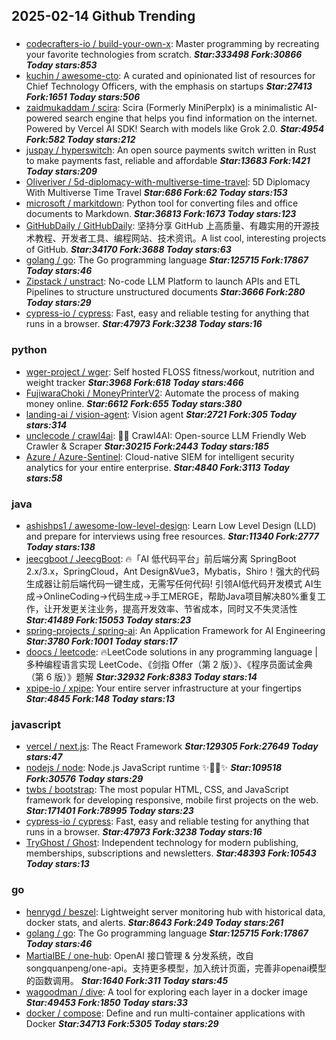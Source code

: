 ## 2025-02-14 Github Trending

### 
* [codecrafters-io / build-your-own-x](https://github.com/codecrafters-io/build-your-own-x): Master programming by recreating your favorite technologies from scratch. ***Star:333498 Fork:30866 Today stars:853***
* [kuchin / awesome-cto](https://github.com/kuchin/awesome-cto): A curated and opinionated list of resources for Chief Technology Officers, with the emphasis on startups ***Star:27413 Fork:1651 Today stars:506***
* [zaidmukaddam / scira](https://github.com/zaidmukaddam/scira): Scira (Formerly MiniPerplx) is a minimalistic AI-powered search engine that helps you find information on the internet. Powered by Vercel AI SDK! Search with models like Grok 2.0. ***Star:4954 Fork:582 Today stars:212***
* [juspay / hyperswitch](https://github.com/juspay/hyperswitch): An open source payments switch written in Rust to make payments fast, reliable and affordable ***Star:13683 Fork:1421 Today stars:209***
* [Oliveriver / 5d-diplomacy-with-multiverse-time-travel](https://github.com/Oliveriver/5d-diplomacy-with-multiverse-time-travel): 5D Diplomacy With Multiverse Time Travel ***Star:686 Fork:62 Today stars:153***
* [microsoft / markitdown](https://github.com/microsoft/markitdown): Python tool for converting files and office documents to Markdown. ***Star:36813 Fork:1673 Today stars:123***
* [GitHubDaily / GitHubDaily](https://github.com/GitHubDaily/GitHubDaily): 坚持分享 GitHub 上高质量、有趣实用的开源技术教程、开发者工具、编程网站、技术资讯。A list cool, interesting projects of GitHub. ***Star:34170 Fork:3688 Today stars:63***
* [golang / go](https://github.com/golang/go): The Go programming language ***Star:125715 Fork:17867 Today stars:46***
* [Zipstack / unstract](https://github.com/Zipstack/unstract): No-code LLM Platform to launch APIs and ETL Pipelines to structure unstructured documents ***Star:3666 Fork:280 Today stars:29***
* [cypress-io / cypress](https://github.com/cypress-io/cypress): Fast, easy and reliable testing for anything that runs in a browser. ***Star:47973 Fork:3238 Today stars:16***

### python
* [wger-project / wger](https://github.com/wger-project/wger): Self hosted FLOSS fitness/workout, nutrition and weight tracker ***Star:3968 Fork:618 Today stars:466***
* [FujiwaraChoki / MoneyPrinterV2](https://github.com/FujiwaraChoki/MoneyPrinterV2): Automate the process of making money online. ***Star:6612 Fork:655 Today stars:380***
* [landing-ai / vision-agent](https://github.com/landing-ai/vision-agent): Vision agent ***Star:2721 Fork:305 Today stars:314***
* [unclecode / crawl4ai](https://github.com/unclecode/crawl4ai): 🚀🤖 Crawl4AI: Open-source LLM Friendly Web Crawler & Scraper ***Star:30215 Fork:2443 Today stars:185***
* [Azure / Azure-Sentinel](https://github.com/Azure/Azure-Sentinel): Cloud-native SIEM for intelligent security analytics for your entire enterprise. ***Star:4840 Fork:3113 Today stars:58***

### java
* [ashishps1 / awesome-low-level-design](https://github.com/ashishps1/awesome-low-level-design): Learn Low Level Design (LLD) and prepare for interviews using free resources. ***Star:11340 Fork:2777 Today stars:138***
* [jeecgboot / JeecgBoot](https://github.com/jeecgboot/JeecgBoot): 🔥「AI 低代码平台」前后端分离 SpringBoot 2.x/3.x，SpringCloud，Ant Design&Vue3，Mybatis，Shiro！强大的代码生成器让前后端代码一键生成，无需写任何代码! 引领AI低代码开发模式 AI生成->OnlineCoding->代码生成->手工MERGE，帮助Java项目解决80%重复工作，让开发更关注业务，提高开发效率、节省成本，同时又不失灵活性 ***Star:41489 Fork:15053 Today stars:23***
* [spring-projects / spring-ai](https://github.com/spring-projects/spring-ai): An Application Framework for AI Engineering ***Star:3780 Fork:1001 Today stars:17***
* [doocs / leetcode](https://github.com/doocs/leetcode): 🔥LeetCode solutions in any programming language | 多种编程语言实现 LeetCode、《剑指 Offer（第 2 版）》、《程序员面试金典（第 6 版）》题解 ***Star:32932 Fork:8383 Today stars:14***
* [xpipe-io / xpipe](https://github.com/xpipe-io/xpipe): Your entire server infrastructure at your fingertips ***Star:4845 Fork:148 Today stars:13***

### javascript
* [vercel / next.js](https://github.com/vercel/next.js): The React Framework ***Star:129305 Fork:27649 Today stars:47***
* [nodejs / node](https://github.com/nodejs/node): Node.js JavaScript runtime ✨🐢🚀✨ ***Star:109518 Fork:30576 Today stars:29***
* [twbs / bootstrap](https://github.com/twbs/bootstrap): The most popular HTML, CSS, and JavaScript framework for developing responsive, mobile first projects on the web. ***Star:171401 Fork:78995 Today stars:23***
* [cypress-io / cypress](https://github.com/cypress-io/cypress): Fast, easy and reliable testing for anything that runs in a browser. ***Star:47973 Fork:3238 Today stars:16***
* [TryGhost / Ghost](https://github.com/TryGhost/Ghost): Independent technology for modern publishing, memberships, subscriptions and newsletters. ***Star:48393 Fork:10543 Today stars:13***

### go
* [henrygd / beszel](https://github.com/henrygd/beszel): Lightweight server monitoring hub with historical data, docker stats, and alerts. ***Star:8643 Fork:249 Today stars:261***
* [golang / go](https://github.com/golang/go): The Go programming language ***Star:125715 Fork:17867 Today stars:46***
* [MartialBE / one-hub](https://github.com/MartialBE/one-hub): OpenAI 接口管理 & 分发系统，改自songquanpeng/one-api。支持更多模型，加入统计页面，完善非openai模型的函数调用。 ***Star:1640 Fork:311 Today stars:45***
* [wagoodman / dive](https://github.com/wagoodman/dive): A tool for exploring each layer in a docker image ***Star:49453 Fork:1850 Today stars:33***
* [docker / compose](https://github.com/docker/compose): Define and run multi-container applications with Docker ***Star:34713 Fork:5305 Today stars:29***
